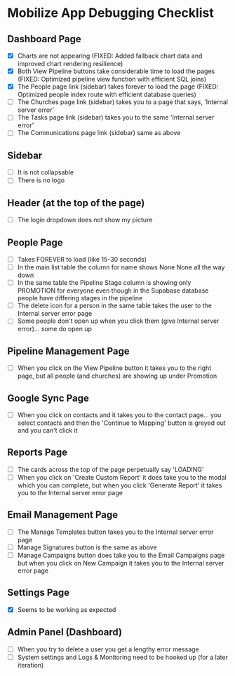 # Mobilize App Debugging Checklist

## Dashboard Page

- [x] Charts are not appearing (FIXED: Added fallback chart data and improved chart rendering resilience)
- [x] Both View Pipeline buttons take considerable time to load the pages (FIXED: Optimized pipeline view function with efficient SQL joins)
- [x] The People page link (sidebar) takes forever to load the page (FIXED: Optimized people index route with efficient database queries)
- [ ] The Churches page link (sidebar) takes you to a page that says, 'Internal server error'
- [ ] The Tasks page link (sidebar) takes you to the same 'Internal server error'
- [ ] The Communications page link (sidebar) same as above

## Sidebar

- [ ] It is not collapsable
- [ ] There is no logo

## Header (at the top of the page)

- [ ] The login dropdown does not show my picture

## People Page

- [ ] Takes FOREVER to load (like 15-30 seconds)
- [ ] In the main list table the column for name shows None None all the way down
- [ ] In the same table the Pipeline Stage column is showing only PROMOTION for everyone even though in the Supabase database people have differing stages in the pipeline
- [ ] The delete icon for a person in the same table takes the user to the Internal server error page
- [ ] Some people don't open up when you click them (give Internal server error)... some do open up

## Pipeline Management Page

- [ ] When you click on the View Pipeline button it takes you to the right page, but all people (and churches) are showing up under Promotion

## Google Sync Page

- [ ] When you click on contacts and it takes you to the contact page... you select contacts and then the 'Continue to Mapping' button is greyed out and you can't click it

## Reports Page

- [ ] The cards across the top of the page perpetually say 'LOADING'
- [ ] When you click on 'Create Custom Report' it does take you to the modal which you can complete, but when you click 'Generate Report' it takes you to the Internal server error page

## Email Management Page

- [ ] The Manage Templates button takes you to the Internal server error page
- [ ] Manage Signatures button is the same as above
- [ ] Manage Campaigns button does take you to the Email Campaigns page but when you click on New Campaign it takes you to the Internal server error page

## Settings Page

- [x] Seems to be working as expected

## Admin Panel (Dashboard)

- [ ] When you try to delete a user you get a lengthy error message
- [ ] System settings and Logs & Monitoring need to be hooked up (for a later iteration)
